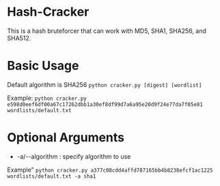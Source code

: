 # Hash-Cracker
This is a hash bruteforcer that can work with MD5, SHA1, SHA256, and SHA512.

# Basic Usage
Default algorithm is SHA256
`python cracker.py [digest] [wordlist]`

Example:
`python cracker.py e598d0eef6df00a67c17262dbb1a30ef8df99d7a6a95e20d9f24e77da7f05e81 wordlists/default.txt`

# Optional Arguments
- -a/--algorithm : specify algorithm to use

Example"
`python cracker.py a377c08cdd4affd787165bb4b8238efcf1ac1225 wordlists/default.txt -a sha1`